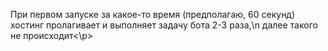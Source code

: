 <p>При первом запуске за какое-то время (предполагаю, 60 секунд) хостинг пролагивает и выполняет задачу бота 2-3 раза,\n
 далее такого не происходит<\p>
